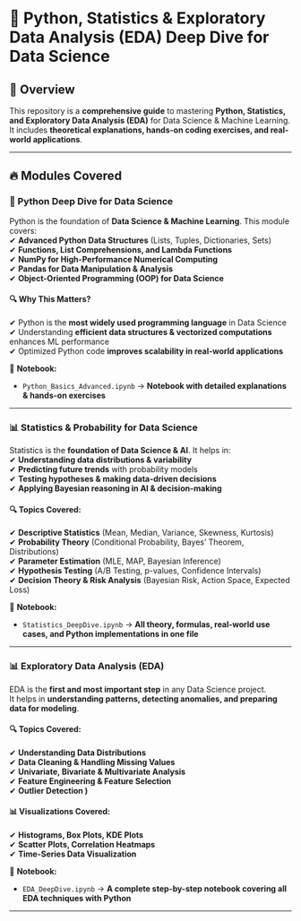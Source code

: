 

# 🐍 Python, Statistics & Exploratory Data Analysis (EDA) Deep Dive for Data Science  

## 📌 Overview  
This repository is a **comprehensive guide** to mastering **Python, Statistics, and Exploratory Data Analysis (EDA)** for Data Science & Machine Learning.  
It includes **theoretical explanations, hands-on coding exercises, and real-world applications**.  

---

## 🔥 Modules Covered  

### **🐍 Python Deep Dive for Data Science**  
Python is the foundation of **Data Science & Machine Learning**. This module covers:  
✔ **Advanced Python Data Structures** (Lists, Tuples, Dictionaries, Sets)  
✔ **Functions, List Comprehensions, and Lambda Functions**  
✔ **NumPy for High-Performance Numerical Computing**  
✔ **Pandas for Data Manipulation & Analysis**  
✔ **Object-Oriented Programming (OOP) for Data Science**  

#### **🔍 Why This Matters?**  
✔ Python is the **most widely used programming language** in Data Science  
✔ Understanding **efficient data structures & vectorized computations** enhances ML performance  
✔ Optimized Python code **improves scalability in real-world applications**  

📜 **Notebook:**  
- `Python_Basics_Advanced.ipynb` → **Notebook with detailed explanations & hands-on exercises**  

---

### **📊 Statistics & Probability for Data Science**  
Statistics is the **foundation of Data Science & AI**. It helps in:  
✔ **Understanding data distributions & variability**  
✔ **Predicting future trends** with probability models  
✔ **Testing hypotheses & making data-driven decisions**  
✔ **Applying Bayesian reasoning in AI & decision-making**  

#### **🔍 Topics Covered:**  
✔ **Descriptive Statistics** (Mean, Median, Variance, Skewness, Kurtosis)  
✔ **Probability Theory** (Conditional Probability, Bayes’ Theorem, Distributions)  
✔ **Parameter Estimation** (MLE, MAP, Bayesian Inference)  
✔ **Hypothesis Testing** (A/B Testing, p-values, Confidence Intervals)  
✔ **Decision Theory & Risk Analysis** (Bayesian Risk, Action Space, Expected Loss)  

📜 **Notebook:**  
- `Statistics_DeepDive.ipynb` → **All theory, formulas, real-world use cases, and Python implementations in one file**  

---

### **📊 Exploratory Data Analysis (EDA)**  
EDA is the **first and most important step** in any Data Science project.  
It helps in **understanding patterns, detecting anomalies, and preparing data for modeling**.  

#### **🔍 Topics Covered:**  
✔ **Understanding Data Distributions**  
✔ **Data Cleaning & Handling Missing Values**  
✔ **Univariate, Bivariate & Multivariate Analysis**  
✔ **Feature Engineering & Feature Selection**  
✔ **Outlier Detection )**  


#### **📊 Visualizations Covered:**  
✔ **Histograms, Box Plots, KDE Plots**  
✔ **Scatter Plots, Correlation Heatmaps**  
✔ **Time-Series Data Visualization**  

📜 **Notebook:**  
- `EDA_DeepDive.ipynb` → **A complete step-by-step notebook covering all EDA techniques with Python**  

---






